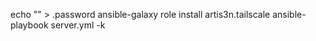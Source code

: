 echo "<password>" > .password
ansible-galaxy role install artis3n.tailscale
ansible-playbook server.yml -k

